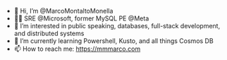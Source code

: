 - 👋 Hi, I’m @MarcoMontaltoMonella
- 🧑‍💻 SRE @Microsoft, former MySQL PE @Meta
- 👀 I’m interested in public speaking, databases, full-stack development, and distributed systems
- 🌱 I’m currently learning Powershell, Kusto, and all things Cosmos DB
- 📫 How to reach me: https://mmmarco.com

<!---
MarcoMontaltoMonella/MarcoMontaltoMonella is a ✨ special ✨ repository because its `README.md` (this file) appears on your GitHub profile.
You can click the Preview link to take a look at your changes.
--->
